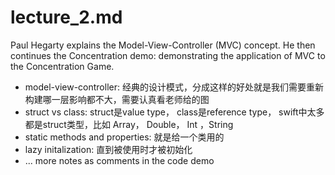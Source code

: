 # lecture_2.md

Paul Hegarty explains the Model-View-Controller (MVC) concept. He then continues the Concentration demo: demonstrating the application of MVC to the Concentration Game. 


- model-view-controller: 经典的设计模式，分成这样的好处就是我们需要重新构建哪一层影响都不大，需要认真看老师给的图
- struct vs class: struct是value type， class是reference type， swift中太多都是struct类型，比如 Array， Double， Int ，String
- static methods and properties: 就是给一个类用的
- lazy initalization: 直到被使用时才被初始化
- ... more notes as comments in the code demo